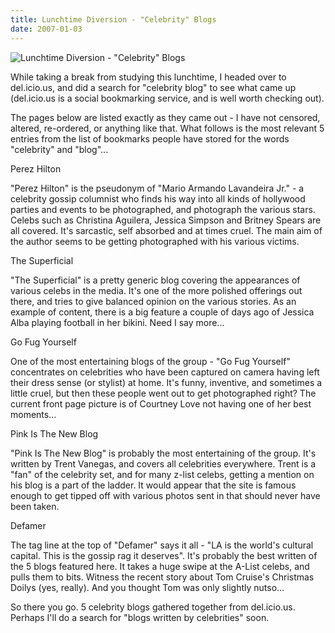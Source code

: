 ```yaml
---
title: Lunchtime Diversion - "Celebrity" Blogs
date: 2007-01-03
---
```


![Lunchtime Diversion - "Celebrity" Blogs](https://source.unsplash.com/2aFp6EWWs58/1600x900)

While taking a break from studying this lunchtime, I headed over to del.icio.us, and did a search for "celebrity blog" to see what came up (del.icio.us is a social bookmarking service, and is well worth checking out).

The pages below are listed exactly as they came out - I have not censored, altered, re-ordered, or anything like that. What follows is the most relevant 5 entries from the list of bookmarks people have stored for the words "celebrity" and "blog"...

Perez Hilton

"Perez Hilton" is the pseudonym of "Mario Armando Lavandeira Jr." - a celebrity gossip columnist who finds his way into all kinds of hollywood parties and events to be photographed, and photograph the various stars. Celebs such as Christina Aguilera, Jessica Simpson and Britney Spears are all covered. It's sarcastic, self absorbed and at times cruel. The main aim of the author seems to be getting photographed with his various victims.

The Superficial

"The Superficial" is a pretty generic blog covering the appearances of various celebs in the media. It's one of the more polished offerings out there, and tries to give balanced opinion on the various stories. As an example of content, there is a big feature a couple of days ago of Jessica Alba playing football in her bikini. Need I say more...

Go Fug Yourself

One of the most entertaining blogs of the group - "Go Fug Yourself" concentrates on celebrities who have been captured on camera having left their dress sense (or stylist) at home. It's funny, inventive, and sometimes a little cruel, but then these people went out to get photographed right? The current front page picture is of Courtney Love not having one of her best moments...

Pink Is The New Blog

"Pink Is The New Blog" is probably the most entertaining of the group. It's written by Trent Vanegas, and covers all celebrities everywhere. Trent is a "fan" of the celebrity set, and for many z-list celebs, getting a mention on his blog is a part of the ladder. It would appear that the site is famous enough to get tipped off with various photos sent in that should never have been taken.

Defamer

The tag line at the top of "Defamer" says it all - "LA is the world's cultural capital. This is the gossip rag it deserves". It's probably the best written of the 5 blogs featured here. It takes a huge swipe at the A-List celebs, and pulls them to bits. Witness the recent story about Tom Cruise's Christmas Doilys (yes, really). And you thought Tom was only slightly nutso...

So there you go. 5 celebrity blogs gathered together from del.icio.us. Perhaps I'll do a search for "blogs written by celebrities" soon.